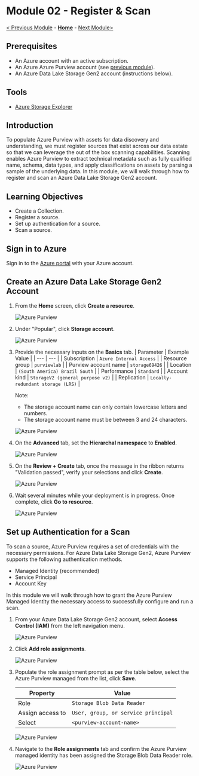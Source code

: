 # Module 02 - Register & Scan

[< Previous Module](../modules/module01.md) - **[Home](../README.md)** - [Next Module>](../modules/module03.md)

## Prerequisites

* An Azure account with an active subscription.
* An Azure Azure Purview account (see [previous module](../modules/module01.md)).
* An Azure Data Lake Storage Gen2 account (instructions below).

## Tools

* [Azure Storage Explorer](https://azure.microsoft.com/en-us/features/storage-explorer/)

## Introduction

To populate Azure Purview with assets for data discovery and understanding, we must register sources that exist across our data estate so that we can leverage the out of the box scanning capabilities. Scanning enables Azure Purview to extract technical metadata such as fully qualified name, schema, data types, and apply classifications on assets by parsing a sample of the underlying data. In this module, we will walk through how to register and scan an Azure Data Lake Storage Gen2 account.

## Learning Objectives

* Create a Collection.
* Register a source.
* Set up authentication for a source.
* Scan a source.

## Sign in to Azure

Sign in to the [Azure portal](https://portal.azure.com) with your Azure account.

## Create an Azure Data Lake Storage Gen2 Account

1. From the **Home** screen, click **Create a resource**.

    ![Azure Purview](../images/01-create-resource.png)  

2. Under "Popular", click **Storage account**.

    ![Azure Purview](../images/02-create-storage.png)

3. Provide the necessary inputs on the **Basics** tab.
    | Parameter  | Example Value |
    | --- | --- |
    | Subscription | `Azure Internal Access` |
    | Resource group | `purviewlab` |
    | Purview account name | `storage69426` |
    | Location | `(South America) Brazil South` |
    | Performance | `Standard` |
    | Account kind | `StorageV2 (general purpose v2)` |
    | Replication | `Locally-redundant storage (LRS)` |

    Note:

    * The storage account name can only contain lowercase letters and numbers.
    * The storage account name must be between 3 and 24 characters.

    ![Azure Purview](../images/02-storage-basics.png)

4. On the **Advanced** tab, set the **Hierarchal namespace** to **Enabled**.

    ![Azure Purview](../images/02-storage-adls.png)

5. On the **Review + Create** tab, once the message in the ribbon returns "Validation passed", verify your selections and click **Create**.

    ![Azure Purview](../images/02-storage-validate.png)

6. Wait several minutes while your deployment is in progress. Once complete, click **Go to resource**.

    ![Azure Purview](../images/02-storage-goto.png)

## Set up Authentication for a Scan

To scan a source, Azure Purview requires a set of credentials with the necessary permissions. For Azure Data Lake Storage Gen2, Azure Purview supports the following authentication methods.

* Managed Identity (recommended)
* Service Principal
* Account Key

In this module we will walk through how to grant the Azure Purview Managed Identity the necessary access to successfully configure and run a scan.

1. From your Azure Data Lake Storage Gen2 account, select **Access Control (IAM)** from the left navigation menu.

    ![Azure Purview](../images/02-storage-access.png)

2. Click **Add role assignments**.

    ![Azure Purview](../images/02-storage-addrole.png)

3. Populate the role assignment prompt as per the table below, select the Azure Purview managed from the list, click **Save**.

    | Property  | Value |
    | --- | --- |
    | Role | `Storage Blob Data Reader` |
    | Assign access to | `User, group, or service principal` |
    | Select | `<purview-account-name>` |

    ![Azure Purview](../images/02-storage-assignment.png)

4. Navigate to the **Role assignments** tab and confirm the Azure Purview managed identity has been assigned the Storage Blob Data Reader role.

    ![Azure Purview](../images/02-storage-reader.png)
